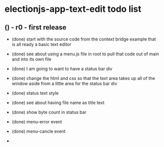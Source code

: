 # electionjs-app-text-edit todo list

## () - r0 - first release
* (done) start with the source code from the context bridge example that is all ready a basic text editor
* (done) see about using a menu.js file in root to pull that code out of main and into its own file
* (done) I am going to want to have a status bar div
* (done) change the html and css so that the text area takes up all of the window aside from a little area for the status bar div
* (done) status text style
* (done) see about having file name as title text
* (done) show byte count in status bar
* (done) menu-error event
* (done) menu-cancle event

* 